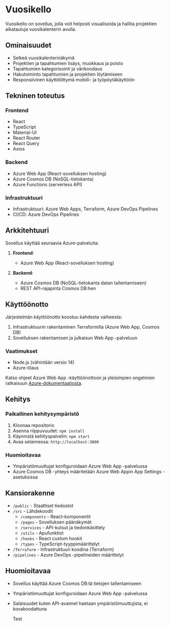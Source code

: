 # Vuosikello

Vuosikello on sovellus, jolla voit helposti visualisoida ja hallita projektien aikatauluja vuosikalenterin avulla.

## Ominaisuudet

- Selkeä vuosikalenterinäkymä
- Projektien ja tapahtumien lisäys, muokkaus ja poisto
- Tapahtumien kategorisointi ja värikoodaus
- Hakutoiminto tapahtumien ja projektien löytämiseen
- Responsiivinen käyttöliittymä mobiili- ja työpöytäkäyttöön

## Tekninen toteutus

### Frontend
- React
- TypeScript
- Material-UI
- React Router
- React Query
- Axios

### Backend
- Azure Web App (React-sovelluksen hosting)
- Azure Cosmos DB (NoSQL-tietokanta)
- Azure Functions (serverless API)

### Infrastruktuuri
- Infrastruktuuri: Azure Web Apps, Terraform, Azure DevOps Pipelines
- CI/CD: Azure DevOps Pipelines

## Arkkitehtuuri

Sovellus käyttää seuraavia Azure-palveluita:

1. **Frontend**:
   - Azure Web App (React-sovelluksen hosting)

2. **Backend**:
   - Azure Cosmos DB (NoSQL-tietokanta datan tallentamiseen)
   - REST API-rajapinta Cosmos DB:hen

## Käyttöönotto

Järjestelmän käyttöönotto koostuu kahdesta vaiheesta:

1. Infrastruktuurin rakentaminen Terraformilla (Azure Web App, Cosmos DB)
2. Sovelluksen rakentamisen ja julkaisun Web App -palveluun

### Vaatimukset

- Node.js (vähintään versio 14)
- Azure-tilaus

Katso ohjeet Azure Web App -käyttöönottoon ja yleisimpien ongelmien ratkaisuun [Azure-dokumentaatiosta](./AZURE_SETUP.md).

## Kehitys

### Paikallinen kehitysympäristö

1. Kloonaa repositorio
2. Asenna riippuvuudet: `npm install`
3. Käynnistä kehityspalvelin: `npm start`
4. Avaa selaimessa: `http://localhost:3000`

### Huomioitavaa

- Ympäristömuuttujat konfiguroidaan Azure Web App -palvelussa
- Azure Cosmos DB -yhteys määritetään Azure Web Appin App Settings -asetuksissa

## Kansiorakenne

- `/public` - Staattiset tiedostot
- `/src` - Lähdekoodit
  - `/components` - React-komponentit
  - `/pages` - Sovelluksen päänäkymät
  - `/services` - API-kutsut ja tiedonkäsittely
  - `/utils` - Apufunktiot
  - `/hooks` - React custom hookit
  - `/types` - TypeScript-tyyppimäärittelyt
- `/Terraform` - Infrastruktuuri koodina (Terraform)
- `/pipelines` - Azure DevOps -pipelineiden määrittelyt

## Huomioitavaa

- Sovellus käyttää Azure Cosmos DB:tä tietojen tallentamiseen
- Ympäristömuuttujat konfiguroidaan Azure Web App -palvelussa
- Salaisuudet kuten API-avaimet haetaan ympäristömuuttujista, ei kovakoodattuna

    Test
